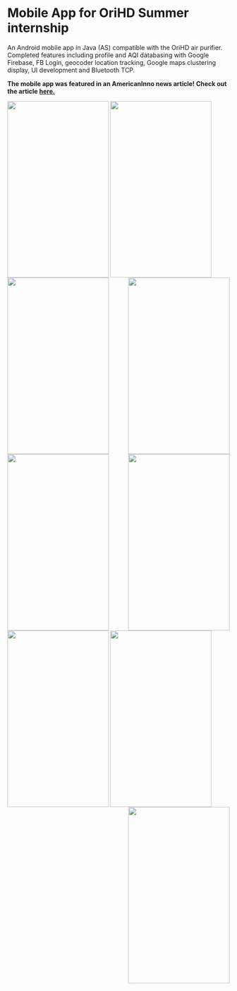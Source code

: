 <h1> Mobile App for OriHD Summer internship </h1>
<p> An Android mobile app in Java (AS) compatible with the OriHD air purifier. 
Completed features including profile and AQI databasing with Google Firebase, FB Login, geocoder location tracking, 
Google maps clustering display, UI development and Bluetooth TCP.
</p>
<p><strong>The mobile app was featured in an AmericanInno news article! Check out the article <a href = "https://www.americaninno.com/This+Smart+Portable+Air+Purifier+Doubles+as+a+Mask+to+Help+You+Breathe+Clean+Air">here.</a></strong></p>
<img src="https://github.com/Marblez/OriHD-App/blob/master/login.jpg" width="230" height="400" align="left">
<img src="https://github.com/Marblez/OriHD-App/blob/master/homepage.jpg" width="230" height="400" align="center">
<img src="https://github.com/Marblez/OriHD-App/blob/master/map1.jpg" width="230" height="400" align="right">
<img src="https://github.com/Marblez/OriHD-App/blob/master/login.jpg" width="230" height="400" align="left">
<img src="https://github.com/Marblez/OriHD-App/blob/master/homepage.jpg" width="230" height="400" align="center">
<img src="https://github.com/Marblez/OriHD-App/blob/master/homepage.jpg" width="230" height="400" align="right">
<img src="https://github.com/Marblez/OriHD-App/blob/master/login.jpg" width="230" height="400" align="left">
<img src="https://github.com/Marblez/OriHD-App/blob/master/homepage.jpg" width="230" height="400" align="center">
<img src="https://github.com/Marblez/OriHD-App/blob/master/homepage.jpg" width="230" height="400" align="right">
